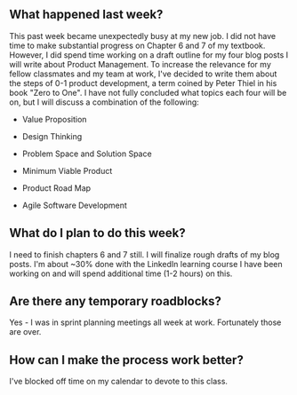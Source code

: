 ## What happened last week?

This past week became unexpectedly busy at my new job. I did not have time to make substantial progress on Chapter 6 and 7 of my textbook. However, I did spend time working on a draft outline for my four blog posts I will write about Product Management. To increase the relevance for my fellow classmates and my team at work, I've decided to write them about the steps of 0-1 product development, a term coined by Peter Thiel in his book "Zero to One". I have not fully concluded what topics each four will be on, but I will discuss a combination of the following: 

- Value Proposition

- Design Thinking

- Problem Space and Solution Space

- Minimum Viable Product

- Product Road Map

- Agile Software Development

## What do I plan to do this week? 

I need to finish chapters 6 and 7 still. I will finalize rough drafts of my blog posts. I'm about ~30% done with the LinkedIn learning course I have been working on and will spend additional time (1-2 hours) on this. 

## Are there any temporary roadblocks?

Yes - I was in sprint planning meetings all week at work. Fortunately those are over.

## How can I make the process work better? 

I've blocked off time on my calendar to devote to this class.